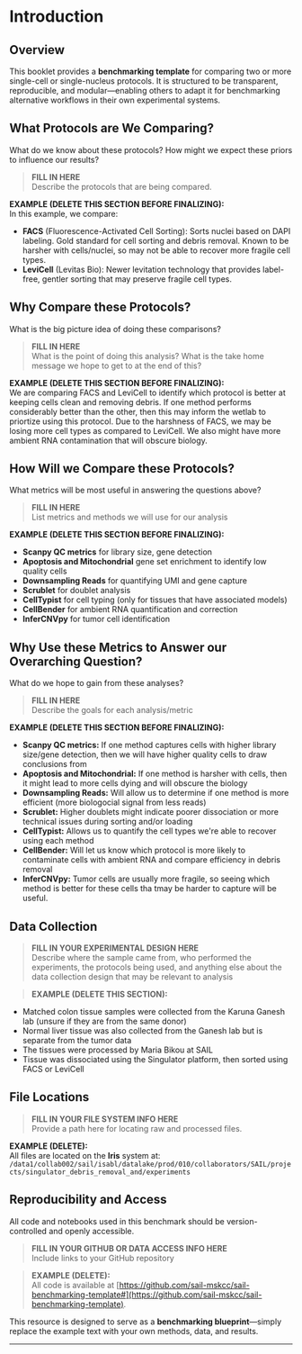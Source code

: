 # Introduction

## Overview

This booklet provides a **benchmarking template** for comparing two or more single-cell or single-nucleus protocols. It is structured to be transparent, reproducible, and modular—enabling others to adapt it for benchmarking alternative workflows in their own experimental systems.

## What Protocols are We Comparing?
What do we know about these protocols? How might we expect these priors to influence our results?

> **FILL IN HERE**  
> Describe the protocols that are being compared. 
>
**EXAMPLE (DELETE THIS SECTION BEFORE FINALIZING):**  
In this example, we compare:
- **FACS** (Fluorescence-Activated Cell Sorting): Sorts nuclei based on DAPI labeling. Gold standard for cell sorting and debris removal. Known to be harsher with cells/nuclei, so may not be able to recover more fragile cell types.
- **LeviCell** (Levitas Bio): Newer levitation technology that provides label-free, gentler sorting that may preserve fragile cell types.

## Why Compare these Protocols?

What is the big picture idea of doing these comparisons? 

> **FILL IN HERE**  
> What is the point of doing this analysis? What is the take home message we hope to get to at the end of this?

**EXAMPLE (DELETE THIS SECTION BEFORE FINALIZING):**  
We are comparing FACS and LeviCell to identify which protocol is better at keeping cells clean and removing debris. If one method performs considerably better than the other, then this may inform the wetlab to priortize using this protocol. Due to the harshness of FACS, we may be losing more cell types as compared to LeviCell. We also might have more ambient RNA contamination that will obscure biology.

## How Will we Compare these Protocols?
What metrics will be most useful in answering the questions above?

> **FILL IN HERE**  
> List metrics and methods we will use for our analysis
> 
**EXAMPLE (DELETE THIS SECTION BEFORE FINALIZING):**  
-  **Scanpy QC metrics** for library size, gene detection
-  **Apoptosis and Mitochondrial** gene set enrichment to identify low quality cells
-  **Downsampling Reads** for quantifying UMI and gene capture 
-  **Scrublet** for doublet analysis
-  **CellTypist** for cell typing (only for tissues that have associated models)
-  **CellBender** for ambient RNA quantification and correction
-  **InferCNVpy** for tumor cell identification

## Why Use these Metrics to Answer our Overarching Question?
What do we hope to gain from these analyses?

> **FILL IN HERE**  
> Describe the goals for each analysis/metric
>
**EXAMPLE (DELETE THIS SECTION BEFORE FINALIZING):**  
-  **Scanpy QC metrics:** If one method captures cells with higher library size/gene detection, then we will have higher quality cells to draw conclusions from
-  **Apoptosis and Mitochondrial:** If one method is harsher with cells, then it might lead to more cells dying and will obscure the biology
-  **Downsampling Reads:** Will allow us to determine if one method is more efficient (more biologocial signal from less reads)
-  **Scrublet:** Higher doublets might indicate poorer dissociation or more technical issues during sorting and/or loading
-  **CellTypist:** Allows us to quantify the cell types we're able to recover using each method
-  **CellBender:** Will let us know which protocol is more likely to contaminate cells with ambient RNA and compare efficiency in debris removal
-  **InferCNVpy:** Tumor cells are usually more fragile, so seeing which method is better for these cells tha tmay be harder to capture will be useful.

## Data Collection

> **FILL IN YOUR EXPERIMENTAL DESIGN HERE**  
> Describe where the sample came from, who performed the experiments, the protocols being used, and anything else about the data collection design that may be relevant to analysis

> **EXAMPLE (DELETE THIS SECTION):**  
- Matched colon tissue samples were collected from the Karuna Ganesh lab (unsure if they are from the same donor)
- Normal liver tissue was also collected from the Ganesh lab but is separate from the tumor data
- The tissues were processed by Maria Bikou at SAIL
- Tissue was dissociated using the Singulator platform, then sorted using FACS or LeviCell
  
## File Locations

> **FILL IN YOUR FILE SYSTEM INFO HERE**  
> Provide a path here for locating raw and processed files.

**EXAMPLE (DELETE):**  
All files are located on the **Iris** system at:  
`/data1/collab002/sail/isabl/datalake/prod/010/collaborators/SAIL/projects/singulator_debris_removal_and/experiments`


## Reproducibility and Access

All code and notebooks used in this benchmark should be version-controlled and openly accessible.

> **FILL IN YOUR GITHUB OR DATA ACCESS INFO HERE**  
> Include links to your GitHub repository

> **EXAMPLE (DELETE):**  
> All code is available at [https://github.com/sail-mskcc/sail-benchmarking-template#](https://github.com/sail-mskcc/sail-benchmarking-template).  

This resource is designed to serve as a **benchmarking blueprint**—simply replace the example text with your own methods, data, and results.

---

